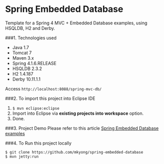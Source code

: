 Spring Embedded Database
===============================
Template for a Spring 4 MVC + Embedded Database examples, using HSQLDB, H2 and Derby.

###1. Technologies used
* Java 1.7
* Tomcat 7
* Maven 3.x
* Spring 4.1.6.RELEASE
* HSQLDB 2.3.2
* H2 1.4.187
* Derby 10.11.1.1

Access ```http://localhost:8088/spring-mvc-db/```

###2. To import this project into Eclipse IDE
1. ```$ mvn eclipse:eclipse```
2. Import into Eclipse via **existing projects into workspace** option.
3. Done.

###3. Project Demo
Please refer to this article [Spring Embedded Database  examples](http://www.mkyong.com/spring/spring-embedded-database-examples/)


###4. To Run this project locally
```shell
$ git clone https://github.com/mkyong/spring-embedded-database
$ mvn jetty:run
```